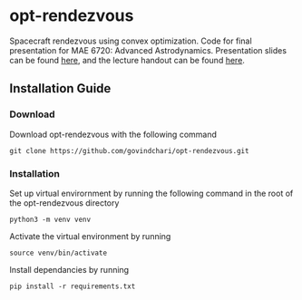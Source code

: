 # opt-rendezvous
Spacecraft rendezvous using convex optimization. Code for final presentation for MAE 6720: Advanced Astrodynamics. Presentation slides can be found [here](https://github.com/govindchari/opt-rendezvous/files/8606212/MAE_6720_Lecture_Slides.pdf), and the lecture handout can be found [here](https://github.com/govindchari/opt-rendezvous/files/8606207/MAE_6720_Lecture_Handout.pdf).

 

## Installation Guide

### Download

Download opt-rendezvous with the following command

```
git clone https://github.com/govindchari/opt-rendezvous.git
```
### Installation

Set up virtual envirornment by running the following command in the root of the opt-rendezvous directory

```
python3 -m venv venv
```

Activate the virtual environment by running

```
source venv/bin/activate
```

Install dependancies by running
```
pip install -r requirements.txt
```


